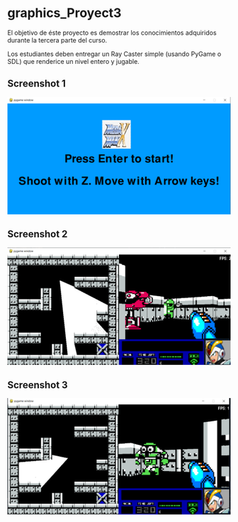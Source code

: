 # graphics_Proyect3
El objetivo de éste proyecto es demostrar los conocimientos adquiridos durante la tercera parte del curso.

Los estudiantes deben entregar un Ray Caster simple (usando PyGame o SDL) que renderice un nivel entero y jugable.


## Screenshot 1
![](Screenshot_1.png)

## Screenshot 2
![](Screenshot_2.png)


## Screenshot 3
![](Screenshot_3.png)
